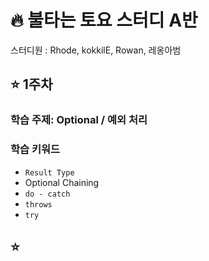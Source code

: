 # :fire:  불타는 토요 스터디 A반

스터디원 : Rhode, kokkilE, Rowan, 레옹아범

## :star: 1주차
### 학습 주제: Optional / 예외 처리

### 학습 키워드 
  - ```Result Type```
  - Optional Chaining
  - ```do - catch```
  - ```throws```
  - ```try```

## :star: 

